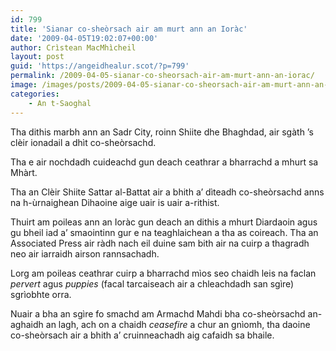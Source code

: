 ```yaml
---
id: 799
title: 'Sianar co-sheòrsach air am murt ann an Ioràc'
date: '2009-04-05T19:02:07+00:00'
author: Crìstean MacMhìcheil
layout: post
guid: 'https://angeidhealur.scot/?p=799'
permalink: /2009-04-05-sianar-co-sheorsach-air-am-murt-ann-an-iorac/
image: /images/posts/2009-04-05-sianar-co-sheorsach-air-am-murt-ann-an-iorac.webp
categories:
    - An t-Saoghal
---
```


Tha dithis marbh ann an Sadr City, roinn Shiite dhe Bhaghdad, air sgàth ’s clèir ionadail a dhìt co-sheòrsachd.

Tha e air nochdadh cuideachd gun deach ceathrar a bharrachd a mhurt sa Mhàrt.

Tha an Clèir Shiite Sattar al-Battat air a bhith a’ dìteadh co-sheòrsachd anns na h-ùrnaighean Dihaoine aige uair is uair a-rithist.

Thuirt am poileas ann an Ioràc gun deach an dithis a mhurt Diardaoin agus gu bheil iad a’ smaointinn gur e na teaghlaichean a tha as coireach. Tha an Associated Press air ràdh nach eil duine sam bith air na cuirp a thagradh neo air iarraidh airson rannsachadh.

Lorg am poileas ceathrar cuirp a bharrachd mìos seo chaidh leis na faclan *pervert* agus *puppies* (facal tarcaiseach air a chleachdadh san sgìre) sgrìobhte orra.

Nuair a bha an sgìre fo smachd am Armachd Mahdi bha co-sheòrsachd an-aghaidh an lagh, ach on a chaidh *ceasefire* a chur an gnìomh, tha daoine co-sheòrsach air a bhith a’ cruinneachadh aig cafaidh sa bhaile.
